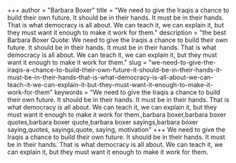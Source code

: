 +++
author = "Barbara Boxer"
title = "We need to give the Iraqis a chance to build their own future. It should be in their hands. It must be in their hands. That is what democracy is all about. We can teach it, we can explain it, but they must want it enough to make it work for them."
description = "the best Barbara Boxer Quote: We need to give the Iraqis a chance to build their own future. It should be in their hands. It must be in their hands. That is what democracy is all about. We can teach it, we can explain it, but they must want it enough to make it work for them."
slug = "we-need-to-give-the-iraqis-a-chance-to-build-their-own-future-it-should-be-in-their-hands-it-must-be-in-their-hands-that-is-what-democracy-is-all-about-we-can-teach-it-we-can-explain-it-but-they-must-want-it-enough-to-make-it-work-for-them"
keywords = "We need to give the Iraqis a chance to build their own future. It should be in their hands. It must be in their hands. That is what democracy is all about. We can teach it, we can explain it, but they must want it enough to make it work for them.,barbara boxer,barbara boxer quotes,barbara boxer quote,barbara boxer sayings,barbara boxer saying,quotes, sayings,quote, saying, motivation"
+++
We need to give the Iraqis a chance to build their own future. It should be in their hands. It must be in their hands. That is what democracy is all about. We can teach it, we can explain it, but they must want it enough to make it work for them.
